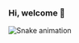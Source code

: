 ### Hi, welcome 👋

![Snake animation](https://github.com/LuigiGF/LuigiGF/blob/output/github-contribution-grid-snake.svg)
